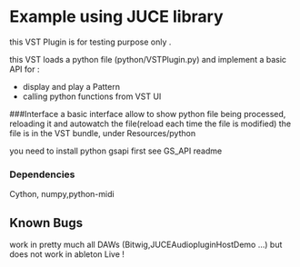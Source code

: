 Example using JUCE library
=====
this VST Plugin is for testing purpose only .

this VST loads a python file (python/VSTPlugin.py) and implement a basic API for :
* display and play a Pattern
* calling python functions from VST UI


###Interface
a basic interface allow to show python file being processed, reloading it and autowatch the file(reload each time the file is modified)
the file is in the VST bundle, under Resources/python

you need to install python gsapi first see GS_API readme


### Dependencies

Cython, numpy,python-midi



Known Bugs
-
work in pretty much all DAWs (Bitwig,JUCEAudiopluginHostDemo ...) but does not work in ableton Live !
